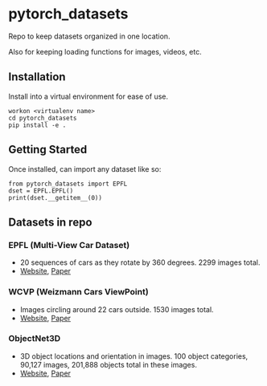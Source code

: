 # pytorch_datasets

Repo to keep datasets organized in one location.

Also for keeping loading functions for images, videos, etc.


## Installation

Install into a virtual environment for ease of use.

```
workon <virtualenv name>
cd pytorch_datasets
pip install -e .
```

## Getting Started

Once installed, can import any dataset like so:

```
from pytorch_datasets import EPFL
dset = EPFL.EPFL()
print(dset.__getitem__(0))
```

## Datasets in repo

### EPFL (Multi-View Car Dataset)

- 20 sequences of cars as they rotate by 360 degrees. 2299 images total.
- [Website](https://cvlab.epfl.ch/data/data-pose-index-php/), [Paper](https://infoscience.epfl.ch/record/146798/files/multiview.pdf)

### WCVP (Weizmann Cars ViewPoint)

- Images circling around 22 cars outside. 1530 images total.
- [Website](http://www.wisdom.weizmann.ac.il/~vision/WCVP/), [Paper](http://dx.doi.org/10.1016/j.imavis.2012.09.006)

### ObjectNet3D

- 3D object locations and orientation in images. 100 object categories, 90,127 images, 201,888 objects total in these images.
- [Website](http://cvgl.stanford.edu/projects/objectnet3d/), [Paper](http://cvgl.stanford.edu/papers/xiang_eccv16.pdf)
